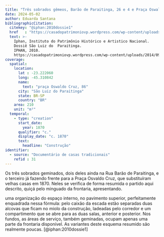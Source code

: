 ```yaml
---
title: "Três sobrados gêmeos, Barão de Paraitinga, 26 e 4 e Praça Oswaldo Cruz"
date: 2024-05-02
author: Eduarda Santana
bibliographicCitation:
  citekey: "@iphan:2010dossie1"
  href   : "https://casadopatrimoniovp.wordpress.com/wp-content/uploads/2014/09/dossie-sc3a3o-luiz-do-paraitinga-iphan.pdf"
  text: >-
    Iphan, Instituto do Patrimônio Histórico e Artistico Nacional.
    Dossiê São Luiz do  Paraitinga.
    IPHAN, 2010.
    https://casadopatrimoniovp.wordpress.com/wp-content/uploads/2014/09/dossie-sc3a3o-luiz-do-paraitinga-iphan.pdf.
coverage:
  spatial:
    location:
      lat : -23.222060
      long: -45.310842
      name: 
        text: "praça Oswaldo Cruz, 86"
      city: "São Luiz do Paraitinga"
      state: BR-SP
      country: "BR"
    area: 210
    unit: "m²"
  temporal:
    - type: "creation"
      start_date:
        year: 1870
      qualifier: "c."
      display_date: "c. 1870"
      text:
        headline: "Construção"
identifier:
  - source: "Documentário de casas tradicionais"
    refid : 31
---
```


Os três sobrados geminados, dois deles ainda na Rua Barão de Paraitinga, e o terceiro já fazendo frente para a Praça Osvaldo Cruz, que substituíram velhas casas em 1870. Neles se verifica de forma resumida o partido aqui descrito, quiçá pelo minguado da frontaria, apresentando.

uma organização do espaço interno, no pavimento superior, perfeitamente enquadrada nessa fórmula: pelo caixão da escada estão separadas duas alcovas que ficam no miolo da construção, ladeadas pelo corredor e um compartimento que se abre para as duas salas, anterior e posterior. Nos fundos, as áreas de serviço, também geminadas, ocupam apenas uma parte da frontaria disponível. As variantes deste esquema resumido são realmente poucas. [@iphan:2010dossie1]
